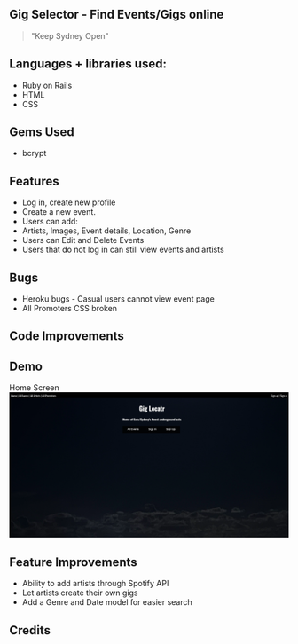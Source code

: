 Gig Selector - Find Events/Gigs online
-------------
>"Keep Sydney Open"

## Languages + libraries used:
- Ruby on Rails
- HTML
- CSS

## Gems Used
- bcrypt

## Features
- Log in, create new profile
- Create a new event. 
- Users can add: 
- Artists, Images, Event details, Location, Genre
- Users can Edit and Delete Events
- Users that do not log in can still view events and artists

## Bugs
- Heroku bugs - Casual users cannot view event page
- All Promoters CSS broken

## Code Improvements


## Demo
Home Screen![Image of moon and home screen](/app/assets/images/Home_screen.png   "Optional Title")


## Feature Improvements
- Ability to add artists through Spotify API
- Let artists create their own gigs
- Add a Genre and Date model for easier search


## Credits

